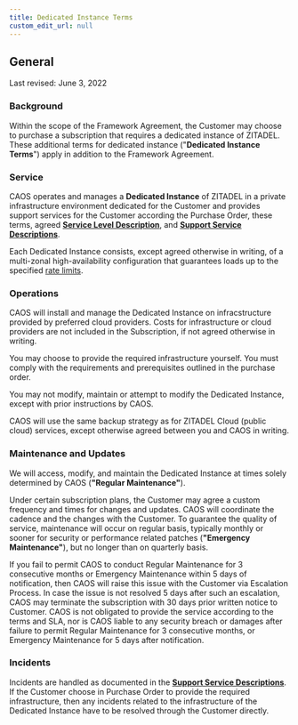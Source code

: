 ```yaml
---
title: Dedicated Instance Terms
custom_edit_url: null
--- 
```

## General

Last revised: June 3, 2022

### Background

Within the scope of the Framework Agreement, the Customer may choose to purchase a subscription that requires a dedicated instance of ZITADEL. These additional terms for dedicated instance ("**Dedicated Instance Terms**") apply in addition to the Framework Agreement.

### Service

CAOS operates and manages a **Dedicated Instance** of ZITADEL in a private infrastructure environment dedicated for the Customer and provides support services for the Customer according the Purchase Order, these terms, agreed [**Service Level Description**](service-level-description), and [**Support Service Descriptions**](support-services).

Each Dedicated Instance consists, except agreed otherwise in writing, of a multi-zonal high-availability configuration that guarantees loads up to the specified [rate limits](rate-limit-policy#what-rate-limits-do-apply).

### Operations

CAOS will install and manage the Dedicated Instance on infracstructure provided by preferred cloud providers. Costs for infrastructure or cloud providers are not included in the Subscription, if not agreed otherwise in writing.

You may choose to provide the required infrastructure yourself. You must comply with the requirements and prerequisites outlined in the purchase order.

You may not modify, maintain or attempt to modify the Dedicated Instance, except with prior instructions by CAOS.

CAOS will use the same backup strategy as for ZITADEL Cloud (public cloud) services, except otherwise agreed between you and CAOS in writing.

### Maintenance and Updates

We will access, modify, and maintain the Dedicated Instance at times solely determined by CAOS (**"Regular Maintenance"**).

Under certain subscription plans, the Customer may agree a custom frequency and times for changes and updates. CAOS will coordinate the cadence and the changes with the Customer. To guarantee the quality of service, maintenance will occur on regular basis, typically monthly or sooner for security or performance related patches (**"Emergency Maintenance"**), but no longer than on quarterly basis.

If you fail to permit CAOS to conduct Regular Maintenance for 3 consecutive months or Emergency Maintenance within 5 days of notification, then CAOS will raise this issue with the Customer via Escalation Process. In case the issue is not resolved 5 days after such an escalation, CAOS may terminate the subscription with 30 days prior written notice to Customer. CAOS is not obligated to provide the service according to the terms and SLA, nor is CAOS liable to any security breach or damages after failure to permit Regular Maintenance for 3 consecutive months, or Emergency Maintenance for 5 days after notification.

### Incidents

Incidents are handled as documented in the [**Support Service Descriptions**](support-services). If the Customer choose in Purchase Order to provide the required infrastructure, then any incidents related to the infrastructure of the Dedicated Instance have to be resolved through the Customer directly.
